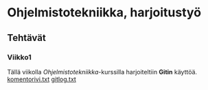 # Ohjelmistotekniikka, harjoitustyö
## Tehtävät
### Viikko1
Tällä viikolla *Ohjelmistotekniikka*-kurssilla harjoiteltiin **Gitin** käyttöä.
[komentorivi.txt](https://github.com/brotholi/ot-harjoitustyo/blob/master/laskarit/viikko1/komentorivi.txt)
[gitlog.txt](https://github.com/brotholi/ot-harjoitustyo/blob/master/laskarit/viikko1/gitlog.txt)
